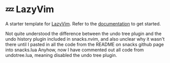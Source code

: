 # 💤 LazyVim

A starter template for [LazyVim](https://github.com/LazyVim/LazyVim).
Refer to the [documentation](https://lazyvim.github.io/installation) to get started.

Not quite understood the difference between the undo tree plugin and the undo history plugin included in snacks.nvim, and also unclear why it wasn't there until I pasted in all the code from the README on snacks github page into snacks.lua
Anyhow, now I have commented out all code from undotree.lua, meaning disabled the undo tree plugin.
